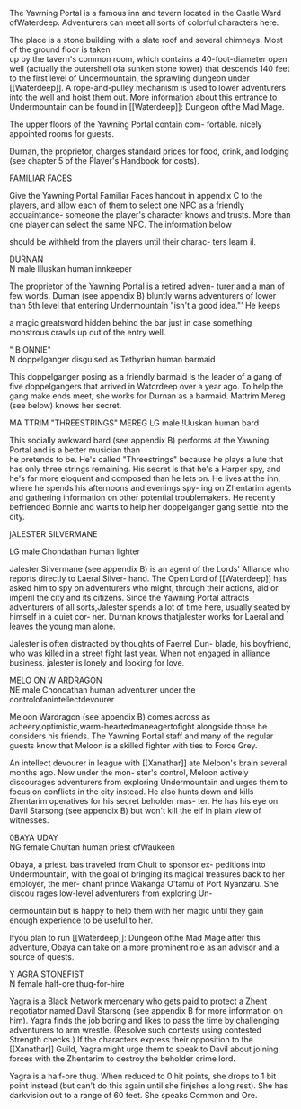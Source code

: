 The Yawning Portal is a famous inn and tavern located in the Castle Ward ofWaterdeep. Adventurers can meet all sorts of colorful characters here.

The place is a stone building with a slate roof and several chimneys. Most of the ground floor is taken  
up by the tavern's common room, which contains a 40-foot-diameter open well (actually the outershell ofa sunken stone tower) that descends 140 feet to the first level of Undermountain, the sprawling dungeon under [[Waterdeep]]. A rope-and-pulley mechanism is used to lower adventurers into the well and hoist them out. More information about this entrance to Undermountain can be found in [[Waterdeep]]: Dungeon ofthe Mad Mage.

The upper floors of the Yawning Portal contain com- fortable. nicely appointed rooms for guests.

Durnan, the proprietor, charges standard prices for food, drink, and lodging (see chapter 5 of the Player's Handbook for costs).

FAMILIAR FACES

Give the Yawning Portal Familiar Faces handout in appendix C to the players, and allow each of them to select one NPC as a friendly acquaintance- someone the player's character knows and trusts. More than one player can select the same NPC. The information below

should be withheld from the players until their charac- ters learn il.

DURNAN  
N male llluskan human innkeeper

The proprietor of the Yawning Portal is a retired adven- turer and a man of few words. Durnan (see appendix B) bluntly warns adventurers of lower than 5th level that entering Undermountain "isn't a good idea."' He keeps

a magic greatsword hidden behind the bar just in case something monstrous crawls up out of the entry well.

" B ONNIE"  
N doppelganger disguised as Tethyrian human barmaid

This doppelganger posing as a friendly barmaid is the leader of a gang of five doppelgangers that arrived in Watcrdeep over a year ago. To help the gang make ends meet, she works for Durnan as a barmaid. Mattrim Mereg (see below) knows her secret.

MA TTRIM "THREESTRINGS" MEREG LG male !Uuskan human bard

This socially awkward bard (see appendix B) performs at the Yawning Portal and is a better musician than  
he pretends to be. He's called "Threestrings" because he plays a lute that has only three strings remaining. His secret is that he's a Harper spy, and he's far more eloquent and composed than he lets on. He lives at the inn, where he spends his afternoons and evenings spy- ing on Zhentarim agents and gathering information on other potential troublemakers. He recently befriended Bonnie and wants to help her doppelganger gang settle into the city.

jALESTER SILVERMANE

LG male Chondathan human lighter

Jalester Silvermane (see appendix B) is an agent of the Lords' Alliance who reports directly to Laeral Silver- hand. The Open Lord of [[Waterdeep]] has asked him to spy on adventurers who might, through their actions, aid or imperil the city and its citizens. Since the Yawning Portal attracts adventurers of all sorts,Jalester spends a lot of time here, usually seated by himself in a quiet cor- ner. Durnan knows thatjalester works for Laeral and leaves the young man alone.

Jalester is often distracted by thoughts of Faerrel Dun- blade, his boyfriend, who was killed in a street fight last year. When not engaged in alliance business. jalester is lonely and looking for love.

MELO ON W ARDRAGON  
NE male Chondathan human adventurer under the controlofanintellectdevourer

Meloon Wardragon (see appendix B) comes across as acheery,optimistic,warm-heartedmaneagertofight alongside those he considers his friends. The Yawning Portal staff and many of the regular guests know that Meloon is a skilled fighter with ties to Force Grey.

An intellect devourer in league with [[Xanathar]] ate Meloon's brain several months ago. Now under the mon- ster's control, Meloon actively discourages adventurers from exploring Undermountain and urges them to focus on conflicts in the city instead. He also hunts down and kills Zhentarim operatives for his secret beholder mas- ter. He has his eye on Davil Starsong (see appendix B) but won't kill the elf in plain view of witnesses.

0BAYA UDAY  
NG female Chu/tan human priest ofWaukeen

Obaya, a priest. bas traveled from Chult to sponsor ex- peditions into Undermountain, with the goal of bringing its magical treasures back to her employer, the mer- chant prince Wakanga O'tamu of Port Nyanzaru. She discou rages low-level adventurers from exploring Un-

dermountain but is happy to help them with her magic until they gain enough experience to be useful to her.

Ifyou plan to run [[Waterdeep]]: Dungeon ofthe Mad Mage after this adventure, Obaya can take on a more prominent role as an advisor and a source of quests.

Y AGRA STONEFIST  
N female half-ore thug-for-hire

Yagra is a Black Network mercenary who gets paid to protect a Zhent negotiator named Davil Starsong (see appendix B for more information on him). Yagra finds the job boring and likes to pass the time by challenging adventurers to arm wrestle. (Resolve such contests using contested Strength checks.) If the characters express their opposition to the [[Xanathar]] Guild, Yagra might urge them to speak to Davil about joining forces with the Zhentarim to destroy the beholder crime lord.

Yagra is a half-ore thug. When reduced to 0 hit points, she drops to 1 bit point instead (but can't do this again until she finjshes a long rest). She has darkvision out to a range of 60 feet. She speaks Common and Ore.